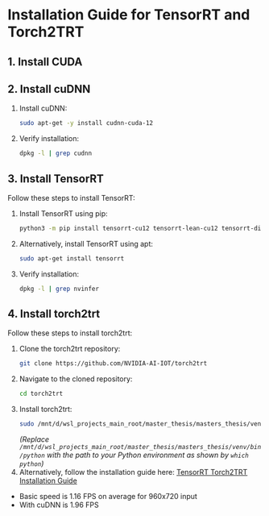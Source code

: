 # Installation Guide for TensorRT and Torch2TRT

## 1. Install CUDA

## 2. Install cuDNN

1. Install cuDNN:
   ```bash
   sudo apt-get -y install cudnn-cuda-12
   ```
2. Verify installation:
   ```bash
   dpkg -l | grep cudnn
   ```

## 3. Install TensorRT

Follow these steps to install TensorRT:

1. Install TensorRT using pip:
   ```bash
   python3 -m pip install tensorrt-cu12 tensorrt-lean-cu12 tensorrt-dispatch-cu12
   ```
2. Alternatively, install TensorRT using apt:
   ```bash
   sudo apt-get install tensorrt
   ```
3. Verify installation:
   ```bash
   dpkg -l | grep nvinfer
   ```

## 4. Install torch2trt

Follow these steps to install torch2trt:

1. Clone the torch2trt repository:
   ```bash
   git clone https://github.com/NVIDIA-AI-IOT/torch2trt
   ```
2. Navigate to the cloned repository:
   ```bash
   cd torch2trt
   ```
3. Install torch2trt:
   ```bash
   sudo /mnt/d/wsl_projects_main_root/master_thesis/masters_thesis/venv/bin/python setup.py install --plugins
   ```
   *(Replace `/mnt/d/wsl_projects_main_root/master_thesis/masters_thesis/venv/bin/python` with the path to your Python environment as shown by `which python`)*
4. Alternatively, follow the installation guide here: [TensorRT Torch2TRT Installation Guide](https://github.com/vujadeyoon/TensorRT-Torch2TRT)

   
- Basic speed is 1.16 FPS on average for 960x720 input
- With cuDNN is 1.96 FPS
